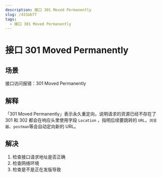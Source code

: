 ```yaml
---
description: 接口 301 Moved Permanently
slug: /433ab77
tags: 
  - 接口 301 Moved Permanently
---
```


# 接口 301 Moved Permanently

## 场景

接口访问报错：301 Moved Permanently

## 解释

「301 Moved Permanently」表示永久重定向，说明请求的资源已经不存在了
301 和 302 都会在响应头里使用字段 `Location` ，指明后续要跳转的 `URL`，`浏览器`、`postman`等会自动定向新的 URL。

## 解决

1. 检查接口请求地址是否正确
2. 检查网络环境
3. 检查是不是正在发版导致
